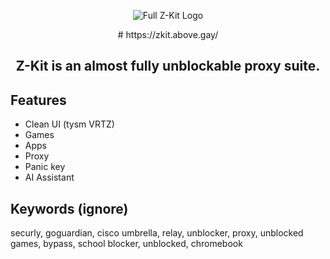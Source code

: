 <p align="center">
  <img src="https://github.com/user-attachments/assets/40df0ec0-7dc4-43f3-99cb-b87a2b7b163b" alt="Full Z-Kit Logo">
<p align="center">
# https://zkit.above.gay/

<h2 align="center"> Z-Kit is an almost fully unblockable proxy suite.</h2>

## Features

-   Clean UI (tysm VRTZ)
-   Games
-   Apps
-   Proxy
-   Panic key
-   AI Assistant

## Keywords (ignore)
securly, goguardian, cisco umbrella, relay, unblocker, proxy, unblocked games, bypass, school blocker, unblocked, chromebook
